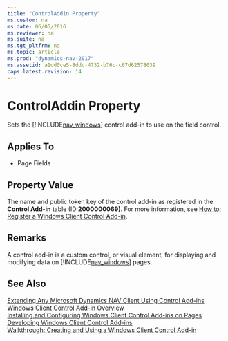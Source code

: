 ```yaml
---
title: "ControlAddin Property"
ms.custom: na
ms.date: 06/05/2016
ms.reviewer: na
ms.suite: na
ms.tgt_pltfrm: na
ms.topic: article
ms.prod: "dynamics-nav-2017"
ms.assetid: a1dd0ce5-8ddc-4732-b76c-c67d62578039
caps.latest.revision: 14
---
```

# ControlAddin Property
Sets the [!INCLUDE[nav_windows](includes/nav_windows_md.md)] control add-in to use on the field control.  
  
## Applies To  
  
-   Page Fields  
  
## Property Value  
 The name and public token key of the control add-in as registered in the **Control Add-in** table \(ID **2000000069\)**. For more information, see [How to: Register a Windows Client Control Add-in](How-to--Register-a-Windows-Client-Control-Add-in.md).  
  
## Remarks  
 A control add-in is a custom control, or visual element, for displaying and modifying data on [!INCLUDE[nav_windows](includes/nav_windows_md.md)] pages.  
  
## See Also  
 [Extending Any Microsoft Dynamics NAV Client Using Control Add-ins](Extending-Any-Microsoft-Dynamics-NAV-Client-Using-Control-Add-ins.md)   
 [Windows Client Control Add-in Overview](Windows-Client-Control-Add-in-Overview.md)   
 [Installing and Configuring Windows Client Control Add-ins on Pages](Installing-and-Configuring-Windows-Client-Control-Add-ins-on-Pages.md)   
 [Developing Windows Client Control Add-ins](Developing-Windows-Client-Control-Add-ins.md)   
 [Walkthrough: Creating and Using a Windows Client Control Add-in](Walkthrough--Creating-and-Using-a-Windows-Client-Control-Add-in.md)